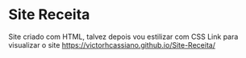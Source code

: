 # Site Receita
 Site criado com HTML, talvez depois vou estilizar com CSS
Link para visualizar o site https://victorhcassiano.github.io/Site-Receita/
